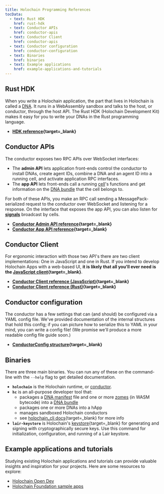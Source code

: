 ```yaml
---
title: Holochain Programming References
tocData:
  - text: Rust HDK
    href: rust-hdk
  - text: Conductor APIs
    href: conductor-apis
  - text: Conductor Client
    href: conductor-apis
  - text: Conductor configuration
    href: conductor-configuration
  - text: Binaries
    href: binaries
  - text: Example applications
    href: example-applications-and-tutorials
---
```


## Rust HDK

When you write a Holochain application, the part that lives in Holochain is called a [DNA](../concepts/2_application_architecture/#layers-of-the-application-stack). It runs in a WebAssembly sandbox and talks to the host, or conductor, through the host API. The Rust HDK (Holochain Development Kit) makes it easy for you to write your DNAs in the Rust programming language.

* **[HDK reference](https://docs.rs/hdk){target=_blank}**

## Conductor APIs

The conductor exposes two RPC APIs over WebSocket interfaces:

* The **admin API** lets application front-ends control the conductor to install DNAs, create agent IDs, combine a DNA and an agent ID into a running cell, and activate application RPC interfaces.
* The **app API** lets front-ends call a running [cell](./glossary/#cell)'s functions and get information on the [DNA bundle](./glossary/#dna-bundle) that the cell belongs to.

For both of these APIs, you make an RPC call sending a MessagePack-serialized request to the conductor over WebSocket and listening for a response. On the interface that exposes the app API, you can also listen for [**signals**](./glossary/#signal) broadcast by cells.

* **[Conductor Admin API reference](https://docs.rs/holochain_conductor_api/latest/holochain_conductor_api/enum.AdminRequest.html){target=_blank}**
* **[Conductor App API reference](https://docs.rs/holochain_conductor_api/latest/holochain_conductor_api/enum.AppRequest.html){target=_blank}**

## Conductor Client

For ergonomic interaction with those two API's there are two client implementations: One in JavaScript and one in Rust. If you intend to
develop Holochain Apps with a web-based UI, **it is likely that all you'll ever need is the [JavaScript client](https://www.npmjs.com/package/@holochain/client){target=_blank}**.

* **[Conductor Client reference (JavaScript)](https://github.com/holochain/holochain-client-js){target=_blank}**
* **[Conductor Client reference (Rust)](https://github.com/holochain/holochain-client-rust){target=_blank}**

## Conductor configuration

The conductor has a few settings that can (and should) be configured via a YAML config file. We've provided documentation of the internal structures that hold this config; if you can picture how to serialize this to YAML in your mind, you can write a config file! (We promise we'll produce a more readable config file guide soon.)

* **[ConductorConfig structure](https://docs.rs/holochain_conductor_api/latest/holochain_conductor_api/config/conductor/struct.ConductorConfig.html){target=_blank}**

## Binaries

There are three main binaries. You can run any of these on the command-line with the `--help` flag to get detailed documentation.

* **`holochain`** is the Holochain runtime, or [conductor](./glossary/#conductor).
* **`hc`** is an all-purpose developer tool that:
    * packages a [DNA manifest](./glossary/#dna-manifest) file and one or more [zomes](./glossary/#zome) (in WASM bytecode) into a [DNA bundle](./glossary/#dna-bundle)
    * packages one or more DNAs into a hApp
    * manages sandboxed Holochain conductors
    * see [holochain_cli docs](https://docs.rs/holochain_cli/latest/holochain_cli){target=_blank} for more info
* **`lair-keystore`** is Holochain's [keystore](https://github.com/holochain/lair){target=_blank} for generating and signing with cryptographically secure keys. Use this command for initialization, configuration, and running of a Lair keystore.

## Example applications and tutorials

Studying existing Holochain applications and tutorials can provide valuable insights and inspiration for your projects. Here are some resources to explore:

* [Holochain Open Dev](https://github.com/holochain-open-dev)
* [Holochain Foundation sample apps](https://github.com/holochain-apps)
